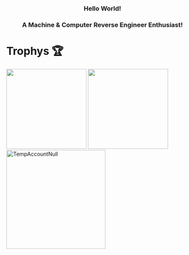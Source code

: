 <!DOCTYPE html>
<html lang="en">
<h3 align="center">Hello World!<h3> 
<h3 align="center">A Machine & Computer Reverse Engineer Enthusiast!</h3>

# Trophys 🏆
<div>
    <img height="210em" src="https://github-readme-stats.vercel.app/api?username=TempAccountNull&show_icons=true&theme=radical&include_all_commits=true&count_private=true&margin-w=45&margin-h=15" />
    <img height="210em" src="https://github-readme-stats.vercel.app/api/top-langs/?username=TempAccountNull&layout=compact&theme=radical&margin-w=45&margin-h=200" />
    <br>
    <img height="260em" src="https://github-trophies.vercel.app/?username=TempAccountNull&theme=radical&margin-w=45&margin-h=15" alt="TempAccountNull" /> 
</div> 

</body>
